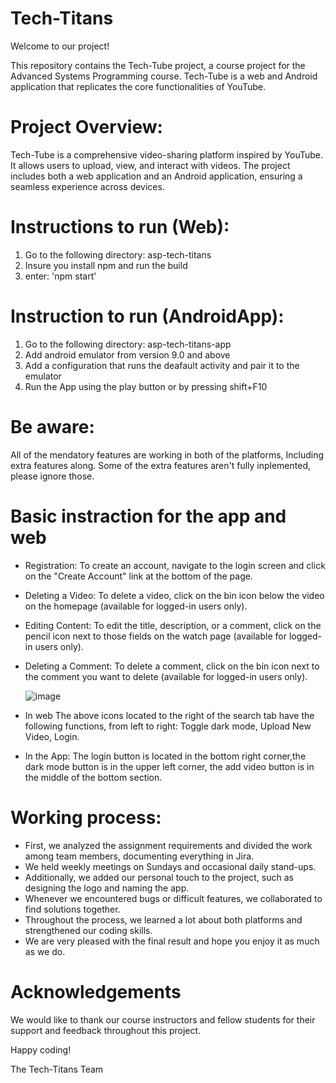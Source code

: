 # Tech-Titans
Welcome to our project!

This repository contains the Tech-Tube project, a course project for the Advanced Systems Programming course. Tech-Tube is a web and Android application that replicates the core functionalities of YouTube.

# Project Overview:
Tech-Tube is a comprehensive video-sharing platform inspired by YouTube. It allows users to upload, view, and interact with videos. The project includes both a web application and an Android application, ensuring a seamless experience across devices.

# Instructions to run (Web):

1. Go to the following directory: asp-tech-titans
2. Insure you install npm and run the build
3. enter: 'npm start'

# Instruction to run (AndroidApp):

1. Go to the following directory: asp-tech-titans-app
2. Add android emulator from version 9.0 and above
3. Add a configuration that runs the deafault activity and pair it to the emulator
4. Run the App using the play button or by pressing shift+F10

# Be aware:

All of the mendatory features are working in both of the platforms, Including extra features along. Some of the extra features aren't fully inplemented, please ignore those.

# Basic instraction for the app and web
- Registration: To create an account, navigate to the login screen and click on the "Create Account" link at the bottom of the page.
- Deleting a Video: To delete a video, click on the bin icon below the video on the homepage (available for logged-in users only).
- Editing Content: To edit the title, description, or a comment, click on the pencil icon next to those fields on the watch page (available for logged-in users only).
- Deleting a Comment: To delete a comment, click on the bin icon next to the comment you want to delete (available for logged-in users only).
  
  ![image](https://github.com/AvielSegev/Tech-Titans/assets/127956356/34446a8d-4312-4daf-a82b-0fadacb9b6e5)
- In web The above icons located to the right of the search tab have the following functions, from left to right:
  Toggle dark mode, Upload New Video, Login.
- In the App: The login button is located in the bottom right corner,the dark mode button is in the upper left corner, the add video button is in the middle of the bottom section.



# Working process:

- First, we analyzed the assignment requirements and divided the work among team members, documenting everything in Jira.
- We held weekly meetings on Sundays and occasional daily stand-ups.
- Additionally, we added our personal touch to the project, such as designing the logo and naming the app.
- Whenever we encountered bugs or difficult features, we collaborated to find solutions together.
- Throughout the process, we learned a lot about both platforms and strengthened our coding skills.
- We are very pleased with the final result and hope you enjoy it as much as we do.

# Acknowledgements
We would like to thank our course instructors and fellow students for their support and feedback throughout this project.

Happy coding!

The Tech-Titans Team
